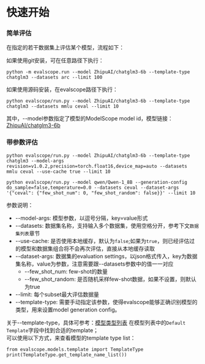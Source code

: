 # 快速开始

### 简单评估
在指定的若干数据集上评估某个模型，流程如下：

如果使用git安装，可在任意路径下执行：
```shell
python -m evalscope.run --model ZhipuAI/chatglm3-6b --template-type chatglm3 --datasets arc --limit 100
```
如果使用源码安装，在evalscope路径下执行：
```shell
python evalscope/run.py --model ZhipuAI/chatglm3-6b --template-type chatglm3 --datasets mmlu ceval --limit 10
```
其中，--model参数指定了模型的ModelScope model id，模型链接：[ZhipuAI/chatglm3-6b](https://modelscope.cn/models/ZhipuAI/chatglm3-6b/summary)

### 带参数评估
```shell
python evalscope/run.py --model ZhipuAI/chatglm3-6b --template-type chatglm3 --model-args revision=v1.0.2,precision=torch.float16,device_map=auto --datasets mmlu ceval --use-cache true --limit 10
```
```shell
python evalscope/run.py --model qwen/Qwen-1_8B --generation-config do_sample=false,temperature=0.0 --datasets ceval --dataset-args '{"ceval": {"few_shot_num": 0, "few_shot_random": false}}' --limit 10
```
参数说明：
- --model-args: 模型参数，以逗号分隔，key=value形式
- --datasets: 数据集名称，支持输入多个数据集，使用空格分开，参考下文`数据集列表`章节
- --use-cache: 是否使用本地缓存，默认为`false`;如果为`true`，则已经评估过的模型和数据集组合将不会再次评估，直接从本地缓存读取
- --dataset-args: 数据集的evaluation settings，以json格式传入，key为数据集名称，value为参数，注意需要跟--datasets参数中的值一一对应
  - --few_shot_num: few-shot的数量
  - --few_shot_random: 是否随机采样few-shot数据，如果不设置，则默认为true
- --limit: 每个subset最大评估数据量
- --template-type: 需要手动指定该参数，使得evalscope能够正确识别模型的类型，用来设置model generation config。

关于--template-type，具体可参考：[模型类型列表](https://github.com/modelscope/swift/blob/main/docs/source/LLM/%E6%94%AF%E6%8C%81%E7%9A%84%E6%A8%A1%E5%9E%8B%E5%92%8C%E6%95%B0%E6%8D%AE%E9%9B%86.md)
在模型列表中的`Default Template`字段中找到合适的template；  
可以使用以下方式，来查看模型的template type list：
```shell
from evalscope.models.template import TemplateType
print(TemplateType.get_template_name_list())
```